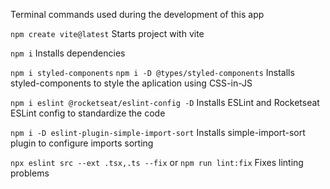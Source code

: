 Terminal commands used during the development of this app

`npm create vite@latest`
Starts project with vite

`npm i`
Installs dependencies

`npm i styled-components`
`npm i -D @types/styled-components`
Installs styled-components to style the aplication using CSS-in-JS

`npm i eslint @rocketseat/eslint-config -D`
Installs ESLint and Rocketseat ESLint config to standardize the code

`npm i -D eslint-plugin-simple-import-sort`
Installs simple-import-sort plugin to configure imports sorting

`npx eslint src --ext .tsx,.ts --fix` or
`npm run lint:fix`
Fixes linting problems
